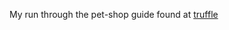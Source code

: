 My run through the pet-shop guide found at [truffle](http://truffleframework.com/tutorials/pet-shop)
